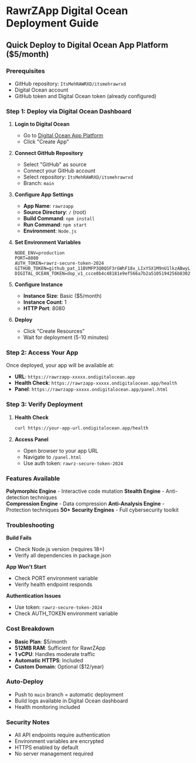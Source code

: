 # RawrZApp Digital Ocean Deployment Guide

## Quick Deploy to Digital Ocean App Platform ($5/month)

### Prerequisites
- GitHub repository: `ItsMehRAWRXD/itsmehrawrxd`
- Digital Ocean account
- GitHub token and Digital Ocean token (already configured)

### Step 1: Deploy via Digital Ocean Dashboard

1. **Login to Digital Ocean**
   - Go to [Digital Ocean App Platform](https://cloud.digitalocean.com/apps)
   - Click "Create App"

2. **Connect GitHub Repository**
   - Select "GitHub" as source
   - Connect your GitHub account
   - Select repository: `ItsMehRAWRXD/itsmehrawrxd`
   - Branch: `main`

3. **Configure App Settings**
   - **App Name**: `rawrzapp`
   - **Source Directory**: `/` (root)
   - **Build Command**: `npm install`
   - **Run Command**: `npm start`
   - **Environment**: `Node.js`

4. **Set Environment Variables**
   ```
   NODE_ENV=production
   PORT=8080
   AUTH_TOKEN=rawrz-secure-token-2024
   GITHUB_TOKEN=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
   DIGITAL_OCEAN_TOKEN=dop_v1_ccce0b4c48181e9ef566a7b2a5105194256b8302af99761a57a7cad6d3007c4e
   ```

5. **Configure Instance**
   - **Instance Size**: Basic ($5/month)
   - **Instance Count**: 1
   - **HTTP Port**: 8080

6. **Deploy**
   - Click "Create Resources"
   - Wait for deployment (5-10 minutes)

### Step 2: Access Your App

Once deployed, your app will be available at:
- **URL**: `https://rawrzapp-xxxxx.ondigitalocean.app`
- **Health Check**: `https://rawrzapp-xxxxx.ondigitalocean.app/health`
- **Panel**: `https://rawrzapp-xxxxx.ondigitalocean.app/panel.html`

### Step 3: Verify Deployment

1. **Health Check**
   ```bash
   curl https://your-app-url.ondigitalocean.app/health
   ```

2. **Access Panel**
   - Open browser to your app URL
   - Navigate to `/panel.html`
   - Use auth token: `rawrz-secure-token-2024`

### Features Available

**Polymorphic Engine** - Interactive code mutation
**Stealth Engine** - Anti-detection techniques  
**Compression Engine** - Data compression
**Anti-Analysis Engine** - Protection techniques
**50+ Security Engines** - Full cybersecurity toolkit

### Troubleshooting

**Build Fails**
- Check Node.js version (requires 18+)
- Verify all dependencies in package.json

**App Won't Start**
- Check PORT environment variable
- Verify health endpoint responds

**Authentication Issues**
- Use token: `rawrz-secure-token-2024`
- Check AUTH_TOKEN environment variable

### Cost Breakdown
- **Basic Plan**: $5/month
- **512MB RAM**: Sufficient for RawrZApp
- **1 vCPU**: Handles moderate traffic
- **Automatic HTTPS**: Included
- **Custom Domain**: Optional ($12/year)

### Auto-Deploy
- Push to `main` branch = automatic deployment
- Build logs available in Digital Ocean dashboard
- Health monitoring included

### Security Notes
- All API endpoints require authentication
- Environment variables are encrypted
- HTTPS enabled by default
- No server management required
